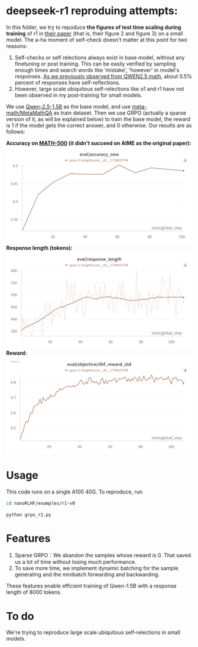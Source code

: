 # deepseek-r1 reproduing attempts:

In this folder, we try to repoduce **the figures of test time scaling during training** of r1 in [their paper](https://arxiv.org/abs/2501.12948) (that is, their figure 2 and figure 3) on a small model. The a-ha moment of self-check doesn't matter at this point for two reasons:
1. Self-checks or self relections always exist in base model, without any finetuning or post training. This can be easily verified by sampling enough times and search words like 'mistake', 'however' in model's responses. [As we previously observed from QWEN2.5 math](https://zhuanlan.zhihu.com/p/3477379830), about 0.5% percent of responses have self-reflections.
2. However, large scale ubiquitous self-relections like o1 and r1 have not been observed in my post-training for small models.  

We use [Qwen-2.5-1.5B](https://huggingface.co/Qwen/Qwen2.5-1.5B) as the base model, and use [meta-math/MetaMathQA](https://huggingface.co/datasets/meta-math/MetaMathQA) as train dataset. Then we use GRPO (actually a sparse version of it, as will be explained below) to train the base model, the reward is 1 if the model gets the correct answer, and 0 otherwise. Our results are as follows:

**Accuracy on [MATH-500](https://huggingface.co/datasets/HuggingFaceH4/MATH-500) (it didn't succeed on AIME as the original paper):**
![MATH-500](math-500acc.png)
**Response length (tokens):**
![response len](reslen.png)
**Reward:**
![reward](reward.png)

# Usage
This code runs on a single A100 40G. To reproduce, run
```bash
cd nanoRLHF/examples/r1-v0
```
```python
python grpo_r1.py
```
# Features
1. Sparse GRPO：We abandon the samples whose reward is 0. That saved us a lot of time without losing much performance.
2. To save more time, we implement dynamic batching for the sample generating and the minibatch forwarding and backwarding.
  
These features enable efficient training of Qwen-1.5B with a response length of 8000 tokens.

# To do
 We're trying to reproduce large scale ubiquitous self-relections in small models.
